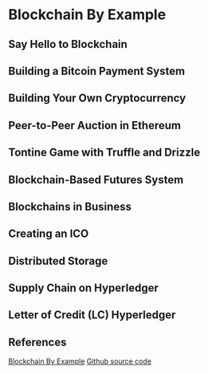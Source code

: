 # Blockchain By Example

## Say Hello to Blockchain
## Building a Bitcoin Payment System
## Building Your Own Cryptocurrency
## Peer-to-Peer Auction in Ethereum
## Tontine Game with Truffle and Drizzle
## Blockchain-Based Futures System
## Blockchains in Business
## Creating an ICO
## Distributed Storage
## Supply Chain on Hyperledger
## Letter of Credit (LC) Hyperledger

## References
[Blockchain By Example](https://subscription.packtpub.com/book/big-data-and-business-intelligence/9781788475686/1)
[Github source code](https://github.com/PacktPublishing/Blockchain-By-Example)
